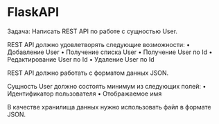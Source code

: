 # FlaskAPI
Задача:
Написать REST API по работе с сущностью User.

REST API должно удовлетворять следующие возможности:
• Добавление User
• Получение списка User
• Получение User по Id
• Редактирование User по Id
• Удаление User по Id

REST API должно работать с форматом данных JSON.

Сущность User должно состоять минимум из следующих полей:
• Идентификатор пользователя
• Отображаемое имя

В качестве хранилища данных нужно использовать файл в формате JSON.
